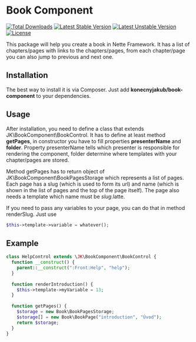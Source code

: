 Book Component
==============

[![Total Downloads](https://poser.pugx.org/konecnyjakub/book-component/downloads)](https://packagist.org/packages/konecnyjakub/book-component) [![Latest Stable Version](https://poser.pugx.org/konecnyjakub/book-component/v/stable)](https://packagist.org/packages/konecnyjakub/book-component) [![Latest Unstable Version](https://poser.pugx.org/konecnyjakub/book-component/v/unstable)](https://packagist.org/packages/konecnyjakub/book-component) [![License](https://poser.pugx.org/konecnyjakub/book-component/license)](https://packagist.org/packages/konecnyjakub/book-component)

This package will help you create a book in Nette Framework. It has a list of chapters/pages with links to the chapters/pages, from each chapter/page you can also jump to previous and next one.

Installation
------------
The best way to install it is via Composer. Just add **konecnyjakub/book-component** to your dependencies.

Usage
-----
After installation, you need to define a class that extends JK\BookComponent\BookControl. It has to define at least method **getPages**, in constructor you have to fill properties **presenterName** and **folder**. Property presenterName tells which presenter is responsible for rendering the component, folder determine where templates with your chapter/pages are stored.

Method getPages has to return object of JK\BookComponent\BookPagesStorage which represents a list of pages. Each page has a slug (which is used to form its url) and name (which is shown in the list of pages and the top of the page itself). The page also needs a template which name must be *slug*.latte.

If you need to pass any variables to your page, you can do that in method renderSlug. Just use

```php
$this->template->variable = whatever();
```

Example
-------

```php
class HelpControl extends \JK\BookComponent\BookControl {
  function __construct() {
    parent::__construct(":Front:Help", "help");
  }
  
  function renderIntroduction() {
    $this->template->myVariable = 13;
  }
  
  function getPages() {
    $storage = new Book\BookPagesStorage;
    $storage[] = new Book\BookPage("introduction", "Úvod");
    return $storage;
  }
}
```